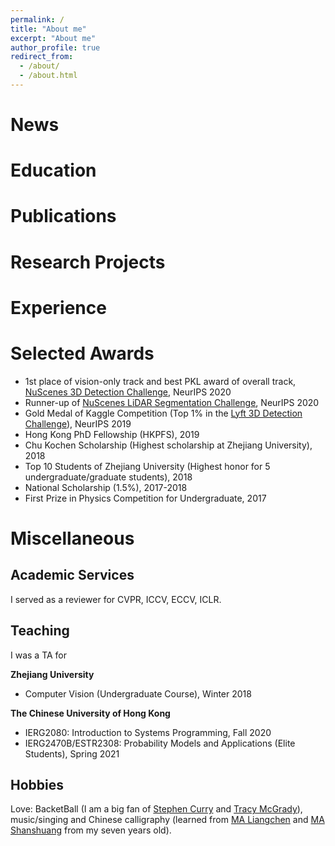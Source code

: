 ```yaml
---
permalink: /
title: "About me"
excerpt: "About me"
author_profile: true
redirect_from: 
  - /about/
  - /about.html
---
```


# News

# Education

# Publications

# Research Projects

# Experience

# Selected Awards

- 1st place of vision-only track and best PKL award of overall track, [NuScenes 3D Detection Challenge](https://www.nuscenes.org/object-detection?externalData=all&mapData=all&modalities=Any), NeurIPS 2020
- Runner-up of [NuScenes LiDAR Segmentation Challenge](https://www.nuscenes.org/lidar-segmentation?externalData=all&mapData=all&modalities=Any), NeurIPS 2020
- Gold Medal of Kaggle Competition (Top 1\% in the [Lyft 3D Detection Challenge](https://www.nuscenes.org/lidar-segmentation?externalData=all&mapData=all&modalities=Any)), NeurIPS 2019
- Hong Kong PhD Fellowship (HKPFS), 2019
- Chu Kochen Scholarship (Highest scholarship at Zhejiang University), 2018
- Top 10 Students of Zhejiang University (Highest honor for 5 undergraduate/graduate students), 2018
- National Scholarship (1.5\%), 2017-2018
- First Prize in Physics Competition for Undergraduate, 2017

# Miscellaneous

## Academic Services

I served as a reviewer for CVPR, ICCV, ECCV, ICLR.

## Teaching

I was a TA for

**Zhejiang University**
- Computer Vision (Undergraduate Course), Winter 2018

**The Chinese University of Hong Kong**
- IERG2080: Introduction to Systems Programming, Fall 2020
- IERG2470B/ESTR2308: Probability Models and Applications (Elite Students), Spring 2021

## Hobbies

Love: BacketBall (I am a big fan of [Stephen Curry](https://en.wikipedia.org/wiki/Stephen_Curry) and [Tracy McGrady](https://en.wikipedia.org/wiki/Tracy_McGrady)), music/singing and Chinese calligraphy (learned from [MA Liangchen](https://baike.baidu.com/item/%E9%A9%AC%E8%89%AF%E8%BE%B0/5438872) and [MA Shanshuang](https://baike.baidu.com/item/%E9%A9%AC%E5%96%84%E5%8F%8C/5954206) from my seven years old).
